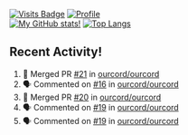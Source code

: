 [![Visits Badge](https://badges.pufler.dev/visits/misly16/misly16)](https://badges.pufler.dev)
[![Profile](https://raw.githubusercontent.com/Misly16/Misly16/master/index.png)](https://github.com/misly16)
<br>
[![My GitHub stats!](https://github-readme-stats.vercel.app/api?username=misly16&show_icons=true&theme=dracula)](https://github.com/misly16)
[![Top Langs](https://github-readme-stats.vercel.app/api/top-langs/?username=misly16&theme=dracula&layout=compact&langs_count=10)](https://github.com/misly16)
<br>


## Recent Activity!
<!--START_SECTION:activity-->
1. 🎉 Merged PR [#21](https://github.com/ourcord/ourcord/pull/21) in [ourcord/ourcord](https://github.com/ourcord/ourcord)
2. 🗣 Commented on [#16](https://github.com/ourcord/ourcord/issues/16) in [ourcord/ourcord](https://github.com/ourcord/ourcord)
3. 🎉 Merged PR [#20](https://github.com/ourcord/ourcord/pull/20) in [ourcord/ourcord](https://github.com/ourcord/ourcord)
4. 🗣 Commented on [#19](https://github.com/ourcord/ourcord/issues/19) in [ourcord/ourcord](https://github.com/ourcord/ourcord)
5. 🗣 Commented on [#19](https://github.com/ourcord/ourcord/issues/19) in [ourcord/ourcord](https://github.com/ourcord/ourcord)
<!--END_SECTION:activity-->

